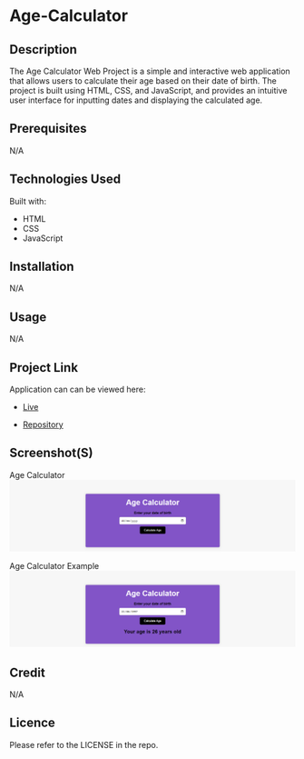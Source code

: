 # Age-Calculator

## Description
The Age Calculator Web Project is a simple and interactive web application that allows users to calculate their age based on their date of birth. The project is built using HTML, CSS, and JavaScript, and provides an intuitive user interface for inputting dates and displaying the calculated age.

## Prerequisites
N/A

## Technologies Used
Built with:
* HTML
* CSS
* JavaScript

## Installation
N/A

## Usage
N/A

## Project Link
Application can can be viewed here: 
* [Live](https://yvonnesarah.github.io/Age-Calculator/)

* [Repository](https://github.com/yvonnesarah/Age-Calculator)

## Screenshot(S)
Age Calculator
![Screenshot](assets/images/age-calculator.png "Age Calculator")

Age Calculator Example
![Screenshot](assets/images/age-calculator-example.png "Age Calculator Example")

## Credit
N/A

## Licence
Please refer to the LICENSE in the repo.